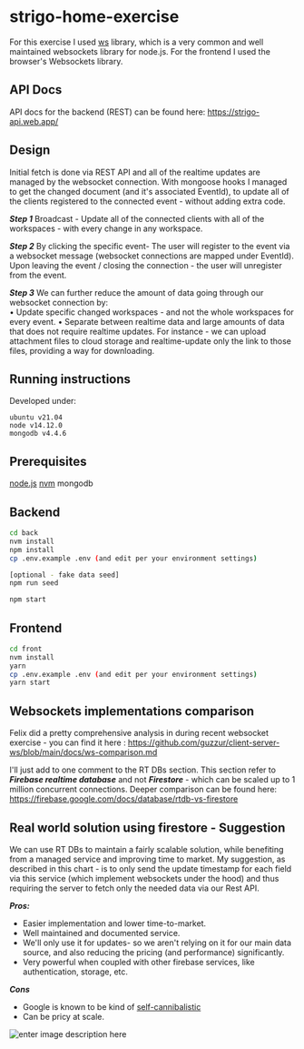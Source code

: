# strigo-home-exercise

For this exercise I used [ws](https://github.com/websockets/ws) library, which is a very common and well maintained websockets library for node.js. 
For the frontend I used the browser's Websockets library.

## API Docs 
API docs for the backend (REST) can be found here: https://strigo-api.web.app/

## Design
Initial fetch is done via REST API and all of the realtime updates are managed by the websocket connection.
With mongoose hooks I managed to get the changed document (and it's associated EventId), to update all of the clients registered to the connected event - without adding extra code.

***Step 1***
Broadcast - Update all of the connected clients with all of the workspaces - with every change in any workspace.

***Step 2***
By clicking the specific event- The user will register to the event via a websocket message (websocket connections are mapped under EventId).
Upon leaving the event / closing the connection - the user will unregister from the event.

***Step 3***
We can further reduce the amount of data going through our websocket connection by:  
• Update specific changed workspaces - and not the whole workspaces for every event.
• Separate between realtime data and large amounts of data that does not require realtime  updates. For instance - we can upload attachment files to cloud storage and realtime-update only the link to those files, providing a way for downloading. 

## Running instructions
Developed under:
```
ubuntu v21.04
node v14.12.0
mongodb v4.4.6
```
Prerequisites
---
[node.js](https://github.com/nodesource/distributions/blob/master/README.md)
[nvm](https://github.com/nvm-sh/nvm)
mongodb

Backend
---
```bash
cd back 
nvm install
npm install
cp .env.example .env (and edit per your environment settings)
```

```bash
[optional - fake data seed]
npm run seed
```
```bash
npm start
```

Frontend
---
```bash
cd front
nvm install
yarn
cp .env.example .env (and edit per your environment settings)
yarn start
```

## Websockets implementations comparison
Felix did a pretty comprehensive analysis in during recent websocket exercise - you can find it here :
https://github.com/guzzur/client-server-ws/blob/main/docs/ws-comparison.md

I'll just add to one comment to the RT DBs section. This section refer to ***Firebase realtime database*** and not ***Firestore*** - which can be scaled up to 1 million concurrent connections.
Deeper comparison can be found here:
https://firebase.google.com/docs/database/rtdb-vs-firestore
 

## Real world solution using firestore - Suggestion
We can use RT DBs to maintain a fairly scalable solution, while benefiting from a managed service and improving time to market.
My suggestion, as described in this chart - is to only send the update timestamp for each field via this service (which implement websockets under the hood) and thus requiring the server to fetch only the needed data via our Rest API.

***Pros:***
* Easier implementation and lower time-to-market.
* Well maintained and documented service.
* We'll only use it for updates- so we aren't relying on it for our main data source, and also reducing the pricing (and performance) significantly.
* Very powerful when coupled with other firebase services, like authentication, storage, etc.

***Cons***
* Google is known to be kind of [self-cannibalistic](https://killedbygoogle.com/) 
* Can be pricy at scale.

![enter image description here](https://firebasestorage.googleapis.com/v0/b/strigo-live-exercise.appspot.com/o/Microservices%20Diagram%20-%20strigo.png?alt=media&token=6344cd58-a2e2-4754-b649-bae72255493e)